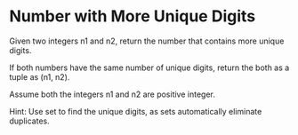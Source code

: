 # Number with More Unique Digits
Given two integers n1 and n2, return the number that contains more unique digits.

If both numbers have the same number of unique digits, return the both as a tuple as (n1, n2).

Assume both the integers n1 and n2 are positive integer.

Hint: Use set to find the unique digits, as sets automatically eliminate duplicates.
